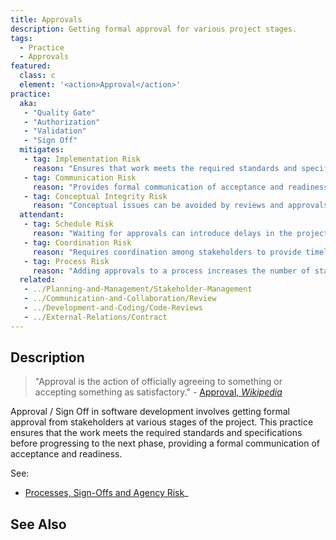 ```yaml
---
title: Approvals
description: Getting formal approval for various project stages.
tags: 
  - Practice
  - Approvals
featured: 
  class: c
  element: '<action>Approval</action>'
practice:
  aka: 
   - "Quality Gate"
   - "Authorization"
   - "Validation"
   - "Sign Off"
  mitigates:
   - tag: Implementation Risk
     reason: "Ensures that work meets the required standards and specifications before progressing."
   - tag: Communication Risk
     reason: "Provides formal communication of acceptance and readiness."
   - tag: Conceptual Integrity Risk
     reason: "Conceptual issues can be avoided by reviews and approvals"
  attendant:
   - tag: Schedule Risk
     reason: "Waiting for approvals can introduce delays in the project timeline."
   - tag: Coordination Risk
     reason: "Requires coordination among stakeholders to provide timely sign-off."
   - tag: Process Risk
     reason: "Adding approvals to a process increases the number of stakeholders involved and can impact process performance."
  related:
   - ../Planning-and-Management/Stakeholder-Management
   - ../Communication-and-Collaboration/Review
   - ../Development-and-Coding/Code-Reviews
   - ../External-Relations/Contract
---
```



<PracticeIntro details={frontMatter} /> 

## Description

> "Approval is the action of officially agreeing to something or accepting something as satisfactory." - [Approval, _Wikipedia_](https://en.wikipedia.org/wiki/Approval)

Approval / Sign Off in software development involves getting formal approval from stakeholders at various stages of the project. This practice ensures that the work meets the required standards and specifications before progressing to the next phase, providing a formal communication of acceptance and readiness.

See:

- [Processes, Sign-Offs and Agency Risk](/risks/Process-Risk#processes-sign-offs-and-agency-risk)_


## See Also

<TagList tag="Approvals" />

